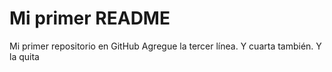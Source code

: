 # Mi primer README
Mi primer repositorio en GitHub
Agregue la tercer línea. 
Y cuarta también.
Y la quita